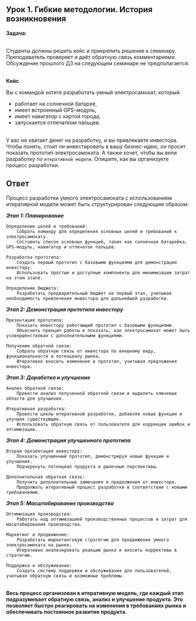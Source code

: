## Урок 1. Гибкие методологии. История возникновения

**Задача:**

<br>Студенты должны решить кейс и прикрепить решение к семинару. Преподаватель проверяет и даёт обратную связь комментариями. Обсуждение прошлого ДЗ на следующем семинаре не предполагается.

<br>**Кейс**

Вы с командой хотите разработать умный электросамокат, который:

- работает на солнечной батарее,
- имеет встроенный GPS-модуль,
- имеет навигатор с картой города,
- запускается отпечатком пальцев.

<br>У вас не хватает денег на разработку, и вы привлекаете инвестора. Чтобы понять, стоит ли инвестировать в вашу бизнес-идею, он просит показать прототип электросамоката. А также хочет, чтобы вы вели разработку по `итеративной модели`. Опишите, как вы организуете процесс разработки.

## Ответ

Процесс разработки умного электросамоката с использованием итеративной модели может быть структурирован следующим образом:

_**Этап 1: Планирование**_

    Определение целей и требований:
        Собрать команду для определения основных целей и требований к электросамокату.
        Составить список основных функций, таких как солнечная батарейка, GPS-модуль, навигатор и отпечаток пальцев.

    Разработка прототипа:
        Создать первый прототип с базовыми функциями для демонстрации инвестору.
        Использовать простые и доступные компоненты для минимизации затрат на этом этапе.

    Определение бюджета:
        Разработать предварительный бюджет на первый этап, учитывая необходимость привлечения инвестора для дальнейшей разработки.

_**Этап 2: Демонстрация прототипа инвестору**_

    Презентация прототипа:
        Показать инвестору работающий прототип с базовыми функциями.
        Объяснить принцип работы и показать, как электросамокат может быть усовершенствован с дополнительными функциями.

    Получение обратной связи:
        Собрать обратную связь от инвестора по внешнему виду, функциональности и потенциалу рынка.
        Итеративно вносить изменения в прототип, учитывая предложения инвестора.

_**Этап 3: Доработка и улучшение**_

    Анализ обратной связи:
        Провести анализ полученной обратной связи и выделить ключевые области для улучшения.

    Итеративная разработка:
        Провести циклы итеративной разработки, добавляя новые функции и улучшая существующие.
        Использовать обратную связь от пользователя для коррекции ошибок и оптимизации.

_**Этап 4: Демонстрация улучшенного прототипа**_

    Вторая презентация инвестору:
        Показать улучшенный прототип, демонстрируя новые функции и улучшения.
        Подчеркнуть потенциал продукта и рыночные перспективы.

    Дополнительная обратная связь:
        Получить дополнительные замечания и предложения от инвестора.
        Продолжать итеративный процесс разработки в соответствии с новыми требованиями.

_**Этап 5: Масштабирование производства**_

    Оптимизация производства:
        Работать над оптимизацией производственных процессов и затрат для масштабирования производства.

    Маркетинг и продвижение:
        Разработать маркетинговую стратегию для продвижения умного электросамоката на рынке.
        Итеративно анализировать реакцию рынка и вносить коррективы в стратегию.

    Поддержка и обслуживание:
        Создать систему поддержки и обслуживания для пользователей, учитывая обратную связь и возможные проблемы.

<br> <b> Весь процесс организован в итеративную модель, где каждый этап подразумевает обратную связь, анализ и улучшение продукта. Это позволяет быстро реагировать на изменения в требованиях рынка и обеспечивать постоянное развитие продукта.</b>
